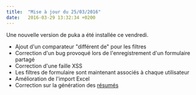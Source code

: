 ```yaml
---
title:  "Mise à jour du 25/03/2016"
date:   2016-03-29 13:32:34 +0200
---
```


Une nouvelle version de puka a été installée ce vendredi.

 * Ajout d'un comparateur "différent de" pour les filtres
 * Correction d'un bug provoqué lors de l'enregistrement d'un formulaire partagé
 * Correction d'une faille XSS
 * Les filtres de formulaire sont maintenant associés à chaque utilisateur
 * Amélioration de l'import Excel
 * Correction sur la génération des [résumés](http://doc.puka.fr/glossary.html#term-resume)
